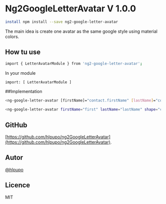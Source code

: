 <h1 align="center">

</h1>

# Ng2GoogleLetterAvatar V 1.0.0


```bash
install npm install --save ng2-google-letter-avatar
```
The main idea is create one avatar as the same google style using material colors.


## How tu use
```bash
import { LetterAvatarModule } from 'ng2-google-letter-avatar';
```
In your module 

```bash
import: [ LetterAvatarModule ]
```

##Implementation

```bash
<ng-google-letter-avatar [firstName]="contact.firstName" [lastName]="contact.lastName" shape="circle"></ng-google-letter-avatar>

<ng-google-letter-avatar firstName="first" lastName="lastName" shape="circle"></ng-google-letter-avatar>            
```


## GitHub
 [https://github.com/hlpupo/ng2GoogleLetterAvatar](https://github.com/hlpupo/ng2GoogleLetterAvatar).

## Autor
[@hlpupo](https://github.com/hlpupo)

## Licence

MIT


